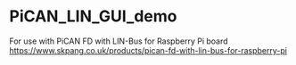 # PiCAN_LIN_GUI_demo
 
For use with PiCAN FD with LIN-Bus for Raspberry Pi board
https://www.skpang.co.uk/products/pican-fd-with-lin-bus-for-raspberry-pi


